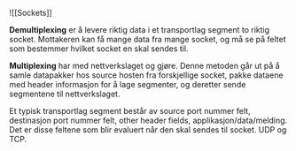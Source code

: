 ![[Sockets]]

**Demultiplexing** er å levere riktig data i et transportlag segment to riktig socket. Mottakeren kan få mange data fra mange socket, og må se på feltet som bestemmer hvilket socket en skal sendes til. 

**Multiplexing** har med nettverkslaget og gjøre. Denne metoden går ut på å samle datapakker hos source hosten fra forskjellige socket, pakke dataene med header informasjon for å lage segmenter, og deretter sende segmentene til nettverkslaget. 

Et typisk transportlag segment består av source port nummer felt, destinasjon port nummer felt, other header fields, applikasjon/data/melding. Det er disse feltene som blir evaluert når den skal sendes til socket. UDP og TCP. 

